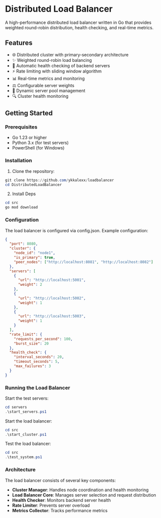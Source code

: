 # Distributed Load Balancer

A high-performance distributed load balancer written in Go that provides weighted round-robin distribution, health checking, and real-time metrics.

## Features

- 🌐 Distributed cluster with primary-secondary architecture
- ✨ Weighted round-robin load balancing
- 🏥 Automatic health checking of backend servers
- ⚡ Rate limiting with sliding window algorithm
- 📊 Real-time metrics and monitoring
- ⚖️ Configurable server weights
- 🔄 Dynamic server pool management
- 🔍 Cluster health monitoring

## Getting Started

### Prerequisites

- Go 1.23 or higher
- Python 3.x (for test servers)
- PowerShell (for Windows)

### Installation

1. Clone the repository:

```powershell
git clone https://github.com/ykkalexx/loadbalancer
cd DistributedLoadBalancer
```

2. Install Deps

```powershell
cd src
go mod download
```

### Configuration

The load balancer is configured via config.json. Example configuration:

```json
{
  "port": 8080,
  "cluster": {
    "node_id": "node1",
    "is_primary": true,
    "peer_nodes": ["http://localhost:8081", "http://localhost:8082"]
  },
  "servers": [
    {
      "url": "http://localhost:5001",
      "weight": 2
    },
    {
      "url": "http://localhost:5002",
      "weight": 1
    },
    {
      "url": "http://localhost:5003",
      "weight": 1
    }
  ],
  "rate_limit": {
    "requests_per_second": 100,
    "burst_size": 20
  },
  "health_check": {
    "interval_seconds": 20,
    "timeout_seconds": 5,
    "max_failures": 3
  }
}
```

### Running the Load Balancer

Start the test servers:

```powershell
cd servers
.\start_servers.ps1
```

Start the load balancer:

```powershell
cd src
.\start_cluster.ps1
```

Test the load balancer:

```powershell
cd src
.\test_system.ps1
```

### Architecture

The load balancer consists of several key components:

- **Cluster Manager**: Handles node coordination and health monitoring
- **Load Balancer Core**: Manages server selection and request distribution
- **Health Checker**: Monitors backend server health
- **Rate Limiter**: Prevents server overload
- **Metrics Collector**: Tracks performance metrics
